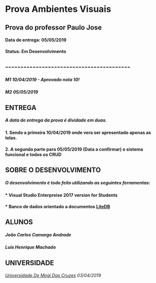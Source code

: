 # **Prova Ambientes Visuais**
## Prova do professor Paulo Jose
#### Data de entrega: 05/05/2019
#### Status: **Em Desenvolvimento**

## -----------------------------------------

##### M1 10/04/2019 - Aprovado nota 10!
##### M2 05/05/2019

## ENTREGA
##### A data de entrega da prova é dividade em duas.
#### 1. Sendo a primeira **10/04/2019** onde vera ser apresentado apenas as telas.
#### 2. A segunda parte para 05/05/2019 (Data a confirmar) o sistema funcional e todos os CRUD

## SOBRE O DESENVOLVIMENTO
##### O desenvolvimento é todo feito utilizando as seguintes ferramentas:
#### * Visual Studio Enterpreise 2017 version for Students
#### * Banco de dados orientado a documentos [LiteDB](https://www.litedb.org/)

## ALUNOS
##### João Carlos Camargo Andrade
##### Luis Henrique Machado

## UNIVERSIDADE
###### [Universidade De Mogi Das Cruzes](http://www.umc.br) 03/04/2019	
